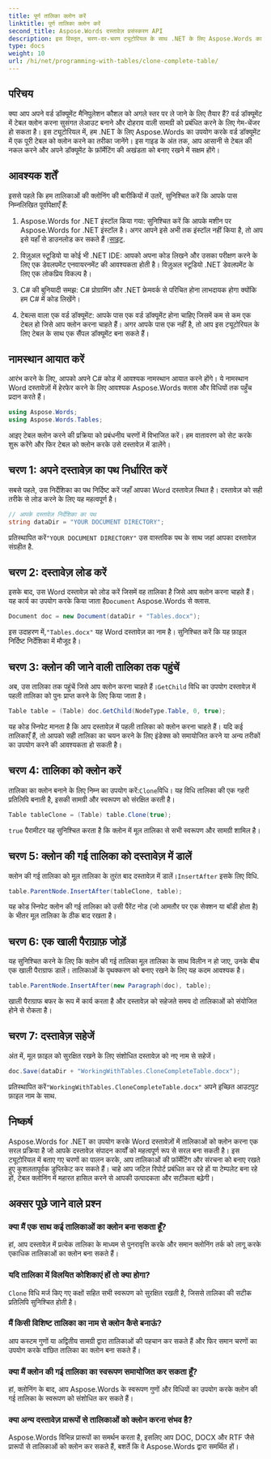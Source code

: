 ```yaml
---
title: पूर्ण तालिका क्लोन करें
linktitle: पूर्ण तालिका क्लोन करें
second_title: Aspose.Words दस्तावेज़ प्रसंस्करण API
description: इस विस्तृत, चरण-दर-चरण ट्यूटोरियल के साथ .NET के लिए Aspose.Words का उपयोग करके Word दस्तावेज़ों में संपूर्ण तालिकाओं को क्लोन करना सीखें।
type: docs
weight: 10
url: /hi/net/programming-with-tables/clone-complete-table/
---
```

## परिचय

क्या आप अपने वर्ड डॉक्यूमेंट मैनिपुलेशन कौशल को अगले स्तर पर ले जाने के लिए तैयार हैं? वर्ड डॉक्यूमेंट में टेबल क्लोन करना सुसंगत लेआउट बनाने और दोहराव वाली सामग्री को प्रबंधित करने के लिए गेम-चेंजर हो सकता है। इस ट्यूटोरियल में, हम .NET के लिए Aspose.Words का उपयोग करके वर्ड डॉक्यूमेंट में एक पूरी टेबल को क्लोन करने का तरीका जानेंगे। इस गाइड के अंत तक, आप आसानी से टेबल की नकल करने और अपने डॉक्यूमेंट के फ़ॉर्मेटिंग की अखंडता को बनाए रखने में सक्षम होंगे।

## आवश्यक शर्तें

इससे पहले कि हम तालिकाओं की क्लोनिंग की बारीकियों में उतरें, सुनिश्चित करें कि आपके पास निम्नलिखित पूर्वापेक्षाएँ हैं:

1. Aspose.Words for .NET इंस्टॉल किया गया: सुनिश्चित करें कि आपके मशीन पर Aspose.Words for .NET इंस्टॉल है। अगर आपने इसे अभी तक इंस्टॉल नहीं किया है, तो आप इसे यहाँ से डाउनलोड कर सकते हैं।[साइट](https://releases.aspose.com/words/net/).

2. विज़ुअल स्टूडियो या कोई भी .NET IDE: आपको अपना कोड लिखने और उसका परीक्षण करने के लिए एक डेवलपमेंट एनवायरनमेंट की आवश्यकता होती है। विज़ुअल स्टूडियो .NET डेवलपमेंट के लिए एक लोकप्रिय विकल्प है।

3. C# की बुनियादी समझ: C# प्रोग्रामिंग और .NET फ्रेमवर्क से परिचित होना लाभदायक होगा क्योंकि हम C# में कोड लिखेंगे।

4. टेबल्स वाला एक वर्ड डॉक्यूमेंट: आपके पास एक वर्ड डॉक्यूमेंट होना चाहिए जिसमें कम से कम एक टेबल हो जिसे आप क्लोन करना चाहते हैं। अगर आपके पास एक नहीं है, तो आप इस ट्यूटोरियल के लिए टेबल के साथ एक सैंपल डॉक्यूमेंट बना सकते हैं।

## नामस्थान आयात करें

आरंभ करने के लिए, आपको अपने C# कोड में आवश्यक नामस्थान आयात करने होंगे। ये नामस्थान Word दस्तावेज़ों में हेरफेर करने के लिए आवश्यक Aspose.Words क्लास और विधियों तक पहुँच प्रदान करते हैं।

```csharp
using Aspose.Words;
using Aspose.Words.Tables;
```

आइए टेबल क्लोन करने की प्रक्रिया को प्रबंधनीय चरणों में विभाजित करें। हम वातावरण को सेट करके शुरू करेंगे और फिर टेबल को क्लोन करके उसे दस्तावेज़ में डालेंगे।

## चरण 1: अपने दस्तावेज़ का पथ निर्धारित करें

सबसे पहले, उस निर्देशिका का पथ निर्दिष्ट करें जहाँ आपका Word दस्तावेज़ स्थित है। दस्तावेज़ को सही तरीके से लोड करने के लिए यह महत्वपूर्ण है।

```csharp
// आपके दस्तावेज़ निर्देशिका का पथ
string dataDir = "YOUR DOCUMENT DIRECTORY";
```

 प्रतिस्थापित करें`"YOUR DOCUMENT DIRECTORY"` उस वास्तविक पथ के साथ जहां आपका दस्तावेज़ संग्रहीत है.

## चरण 2: दस्तावेज़ लोड करें

 इसके बाद, उस Word दस्तावेज़ को लोड करें जिसमें वह तालिका है जिसे आप क्लोन करना चाहते हैं। यह कार्य का उपयोग करके किया जाता है`Document` Aspose.Words से क्लास.

```csharp
Document doc = new Document(dataDir + "Tables.docx");
```

 इस उदाहरण में,`"Tables.docx"` यह Word दस्तावेज़ का नाम है। सुनिश्चित करें कि यह फ़ाइल निर्दिष्ट निर्देशिका में मौजूद है।

## चरण 3: क्लोन की जाने वाली तालिका तक पहुंचें

 अब, उस तालिका तक पहुंचें जिसे आप क्लोन करना चाहते हैं।`GetChild` विधि का उपयोग दस्तावेज़ में पहली तालिका को पुनः प्राप्त करने के लिए किया जाता है।

```csharp
Table table = (Table) doc.GetChild(NodeType.Table, 0, true);
```

यह कोड स्निपेट मानता है कि आप दस्तावेज़ में पहली तालिका को क्लोन करना चाहते हैं। यदि कई तालिकाएँ हैं, तो आपको सही तालिका का चयन करने के लिए इंडेक्स को समायोजित करने या अन्य तरीकों का उपयोग करने की आवश्यकता हो सकती है।

## चरण 4: तालिका को क्लोन करें

 तालिका का क्लोन बनाने के लिए निम्न का उपयोग करें:`Clone`विधि। यह विधि तालिका की एक गहरी प्रतिलिपि बनाती है, इसकी सामग्री और स्वरूपण को संरक्षित करती है।

```csharp
Table tableClone = (Table) table.Clone(true);
```

`true` पैरामीटर यह सुनिश्चित करता है कि क्लोन में मूल तालिका से सभी स्वरूपण और सामग्री शामिल है।

## चरण 5: क्लोन की गई तालिका को दस्तावेज़ में डालें

 क्लोन की गई तालिका को मूल तालिका के तुरंत बाद दस्तावेज़ में डालें।`InsertAfter` इसके लिए विधि.

```csharp
table.ParentNode.InsertAfter(tableClone, table);
```

यह कोड स्निपेट क्लोन की गई तालिका को उसी पैरेंट नोड (जो आमतौर पर एक सेक्शन या बॉडी होता है) के भीतर मूल तालिका के ठीक बाद रखता है।

## चरण 6: एक खाली पैराग्राफ़ जोड़ें

यह सुनिश्चित करने के लिए कि क्लोन की गई तालिका मूल तालिका के साथ विलीन न हो जाए, उनके बीच एक खाली पैराग्राफ डालें। तालिकाओं के पृथक्करण को बनाए रखने के लिए यह कदम आवश्यक है।

```csharp
table.ParentNode.InsertAfter(new Paragraph(doc), table);
```

खाली पैराग्राफ बफर के रूप में कार्य करता है और दस्तावेज़ को सहेजते समय दो तालिकाओं को संयोजित होने से रोकता है।

## चरण 7: दस्तावेज़ सहेजें

अंत में, मूल फ़ाइल को सुरक्षित रखने के लिए संशोधित दस्तावेज़ को नए नाम से सहेजें।

```csharp
doc.Save(dataDir + "WorkingWithTables.CloneCompleteTable.docx");
```

 प्रतिस्थापित करें`"WorkingWithTables.CloneCompleteTable.docx"` अपने इच्छित आउटपुट फ़ाइल नाम के साथ.

## निष्कर्ष

Aspose.Words for .NET का उपयोग करके Word दस्तावेज़ों में तालिकाओं को क्लोन करना एक सरल प्रक्रिया है जो आपके दस्तावेज़ संपादन कार्यों को महत्वपूर्ण रूप से सरल बना सकती है। इस ट्यूटोरियल में बताए गए चरणों का पालन करके, आप तालिकाओं की फ़ॉर्मेटिंग और संरचना को बनाए रखते हुए कुशलतापूर्वक डुप्लिकेट कर सकते हैं। चाहे आप जटिल रिपोर्ट प्रबंधित कर रहे हों या टेम्पलेट बना रहे हों, टेबल क्लोनिंग में महारत हासिल करने से आपकी उत्पादकता और सटीकता बढ़ेगी।

## अक्सर पूछे जाने वाले प्रश्न

### क्या मैं एक साथ कई तालिकाओं का क्लोन बना सकता हूँ?
हां, आप दस्तावेज़ में प्रत्येक तालिका के माध्यम से पुनरावृत्ति करके और समान क्लोनिंग तर्क को लागू करके एकाधिक तालिकाओं का क्लोन बना सकते हैं।

### यदि तालिका में विलयित कोशिकाएं हों तो क्या होगा?
`Clone` विधि मर्ज किए गए कक्षों सहित सभी स्वरूपण को सुरक्षित रखती है, जिससे तालिका की सटीक प्रतिलिपि सुनिश्चित होती है।

### मैं किसी विशिष्ट तालिका का नाम से क्लोन कैसे बनाऊं?
आप कस्टम गुणों या अद्वितीय सामग्री द्वारा तालिकाओं की पहचान कर सकते हैं और फिर समान चरणों का उपयोग करके वांछित तालिका का क्लोन बना सकते हैं।

### क्या मैं क्लोन की गई तालिका का स्वरूपण समायोजित कर सकता हूँ?
हां, क्लोनिंग के बाद, आप Aspose.Words के स्वरूपण गुणों और विधियों का उपयोग करके क्लोन की गई तालिका के स्वरूपण को संशोधित कर सकते हैं।

### क्या अन्य दस्तावेज़ प्रारूपों से तालिकाओं को क्लोन करना संभव है?
Aspose.Words विभिन्न प्रारूपों का समर्थन करता है, इसलिए आप DOC, DOCX और RTF जैसे प्रारूपों से तालिकाओं को क्लोन कर सकते हैं, बशर्ते कि वे Aspose.Words द्वारा समर्थित हों।